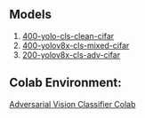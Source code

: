 ## Models
1. [400-yolo-cls-clean-cifar](https://git.target.com/HybridCloudProgram/mlops-oauth-util/tree/xjwt/mlops_oauth_util/xjwt)
2. [400-yolov8x-cls-mixed-cifar](https://git.target.com/HybridCloudProgram/mlops-oauth-util/tree/xjwt/mlops_oauth_util/xjwt)
3. [200-yolov8x-cls-adv-cifar](https://www.kaggle.com/models/jeffcolf/200-yolov8x-cls-adv-cifar)

## Colab Environment:
[Adversarial Vision Classifier Colab](https://colab.research.google.com/drive/1qu_G8Kz_JSSjo6dh3doBfJZD6GFpTI-D?usp=sharing)
